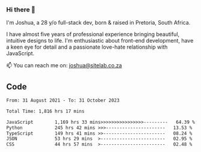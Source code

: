 ### Hi there 👋

I'm Joshua, a 28 y/o full-stack dev, born & raised in Pretoria, South Africa. 

I have almost five years of professional experience bringing beautiful, intuitive designs to life. I'm enthusiastic about front-end development, have a keen eye for detail and a passionate love-hate relationship with JavaScript.

📫 You can reach me on: joshua@sitelab.co.za

## **Code**

<!--START_SECTION:waka-->

```txt
From: 31 August 2021 - To: 31 October 2023

Total Time: 1,816 hrs 17 mins

JavaScript        1,169 hrs 33 mins>>>>>>>>>>>>>>>>---------   64.39 %
Python            245 hrs 42 mins >>>----------------------   13.53 %
TypeScript        149 hrs 41 mins >>-----------------------   08.24 %
JSON              53 hrs 29 mins  >------------------------   02.95 %
CSS               44 hrs 57 mins  >------------------------   02.48 %
```

<!--END_SECTION:waka-->
